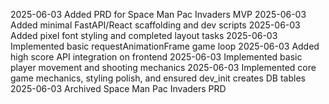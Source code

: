 2025-06-03 Added PRD for Space Man Pac Invaders MVP
2025-06-03 Added minimal FastAPI/React scaffolding and dev scripts
2025-06-03 Added pixel font styling and completed layout tasks
2025-06-03 Implemented basic requestAnimationFrame game loop
2025-06-03 Added high score API integration on frontend
2025-06-03 Implemented basic player movement and shooting mechanics
2025-06-03 Implemented core game mechanics, styling polish, and ensured dev_init creates DB tables
2025-06-03 Archived Space Man Pac Invaders PRD
